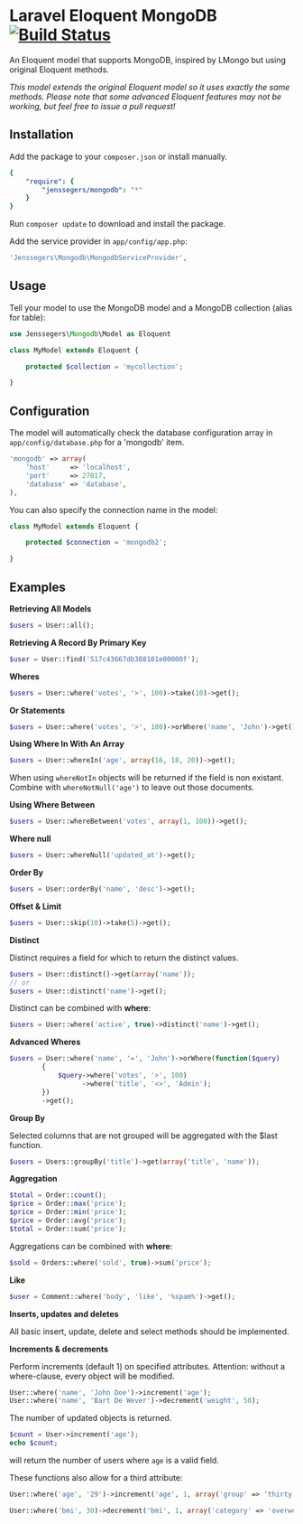 Laravel Eloquent MongoDB [![Build Status](https://travis-ci.org/jenssegers/Laravel-MongoDB.png?branch=master)](https://travis-ci.org/jenssegers/Laravel-MongoDB)
========================

An Eloquent model that supports MongoDB, inspired by LMongo but using original Eloquent methods.

*This model extends the original Eloquent model so it uses exactly the same methods. Please note that some advanced Eloquent features may not be working, but feel free to issue a pull request!*

Installation
------------

Add the package to your `composer.json` or install manually.

```yaml
{
    "require": {
        "jenssegers/mongodb": "*"
    }
}
```

Run `composer update` to download and install the package.

Add the service provider in `app/config/app.php`:

```php
'Jenssegers\Mongodb\MongodbServiceProvider',
```

Usage
-----

Tell your model to use the MongoDB model and a MongoDB collection (alias for table):

```php
use Jenssegers\Mongodb\Model as Eloquent

class MyModel extends Eloquent {

    protected $collection = 'mycollection';

}
```

Configuration
-------------

The model will automatically check the database configuration array in `app/config/database.php` for a 'mongodb' item.

```php
'mongodb' => array(
    'host'     => 'localhost',
    'port'     => 27017,
    'database' => 'database',
),
```

You can also specify the connection name in the model:

```php
class MyModel extends Eloquent {

    protected $connection = 'mongodb2';

}
```

Examples
--------

**Retrieving All Models**

```php
$users = User::all();
```

**Retrieving A Record By Primary Key**

```php
$user = User::find('517c43667db388101e00000f');
```

**Wheres**

```php
$users = User::where('votes', '>', 100)->take(10)->get();
```

**Or Statements**

```php
$users = User::where('votes', '>', 100)->orWhere('name', 'John')->get();
```

**Using Where In With An Array**

```php
$users = User::whereIn('age', array(16, 18, 20))->get();
```

When using `whereNotIn` objects will be returned if the field is non existant. Combine with `whereNotNull('age')` to leave out those documents.

**Using Where Between**

```php
$users = User::whereBetween('votes', array(1, 100))->get();
```

**Where null**

```php
$users = User::whereNull('updated_at')->get();
```

**Order By**

```php
$users = User::orderBy('name', 'desc')->get();
```

**Offset & Limit**

```php
$users = User::skip(10)->take(5)->get();
```

**Distinct**

Distinct requires a field for which to return the distinct values.

```php
$users = User::distinct()->get(array('name'));
// or
$users = User::distinct('name')->get();
```

Distinct can be combined with **where**:

```php
$users = User::where('active', true)->distinct('name')->get();
```

**Advanced Wheres**

```php
$users = User::where('name', '=', 'John')->orWhere(function($query)
        {
            $query->where('votes', '>', 100)
                  ->where('title', '<>', 'Admin');
        })
        ->get();
```

**Group By**

Selected columns that are not grouped will be aggregated with the $last function.

```php
$users = Users::groupBy('title')->get(array('title', 'name'));
```

**Aggregation**

```php
$total = Order::count();
$price = Order::max('price');
$price = Order::min('price');
$price = Order::avg('price');
$total = Order::sum('price');
```

Aggregations can be combined with **where**:

```php
$sold = Orders::where('sold', true)->sum('price');
```

**Like**

```php
$user = Comment::where('body', 'like', '%spam%')->get();
```

**Inserts, updates and deletes**

All basic insert, update, delete and select methods should be implemented.

**Increments & decrements**

Perform increments (default 1) on specified attributes.
Attention: without a where-clause, every object will be modified.

```php
User::where('name', 'John Doe')->increment('age');
User::where('name', 'Bart De Wever')->decrement('weight', 50);
```

The number of updated objects is returned.

```php
$count = User->increment('age');
echo $count;
```

will return the number of users where `age` is a valid field.

These functions also allow for a third attribute:

```php
User::where('age', '29')->increment('age', 1, array('group' => 'thirty something'));

User::where('bmi', 30)->decrement('bmi', 1, array('category' => 'overweight'));
```